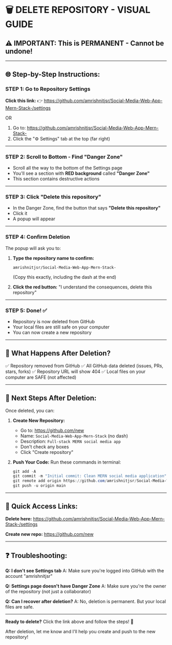 # 🗑️ DELETE REPOSITORY - VISUAL GUIDE

## ⚠️ IMPORTANT: This is PERMANENT - Cannot be undone!

---

## 🌐 Step-by-Step Instructions:

### STEP 1: Go to Repository Settings
**Click this link:**
👉 https://github.com/amrishnitjsr/Social-Media-Web-App-Mern-Stack-/settings

OR

1. Go to: https://github.com/amrishnitjsr/Social-Media-Web-App-Mern-Stack-
2. Click the "⚙️ Settings" tab at the top (far right)

---

### STEP 2: Scroll to Bottom - Find "Danger Zone"
- Scroll all the way to the bottom of the Settings page
- You'll see a section with **RED background** called **"Danger Zone"**
- This section contains destructive actions

---

### STEP 3: Click "Delete this repository"
- In the Danger Zone, find the button that says **"Delete this repository"**
- Click it
- A popup will appear

---

### STEP 4: Confirm Deletion
The popup will ask you to:

1. **Type the repository name to confirm:**
   ```
   amrishnitjsr/Social-Media-Web-App-Mern-Stack-
   ```
   (Copy this exactly, including the dash at the end)

2. **Click the red button:**
   "I understand the consequences, delete this repository"

---

### STEP 5: Done! ✅
- Repository is now deleted from GitHub
- Your local files are still safe on your computer
- You can now create a new repository

---

## 🎯 What Happens After Deletion?

✅ Repository removed from GitHub
✅ All GitHub data deleted (issues, PRs, stars, forks)
✅ Repository URL will show 404
✅ Local files on your computer are SAFE (not affected)

---

## 📝 Next Steps After Deletion:

Once deleted, you can:

1. **Create New Repository:**
   - Go to: https://github.com/new
   - Name: `Social-Media-Web-App-Mern-Stack` (no dash)
   - Description: `Full-stack MERN social media app`
   - Don't check any boxes
   - Click "Create repository"

2. **Push Your Code:**
   Run these commands in terminal:
   ```powershell
   git add -A
   git commit -m "Initial commit: Clean MERN social media application"
   git remote add origin https://github.com/amrishnitjsr/Social-Media-Web-App-Mern-Stack.git
   git push -u origin main
   ```

---

## 🔗 Quick Access Links:

**Delete here:** https://github.com/amrishnitjsr/Social-Media-Web-App-Mern-Stack-/settings

**Create new repo:** https://github.com/new

---

## ❓ Troubleshooting:

**Q: I don't see Settings tab**
A: Make sure you're logged into GitHub with the account "amrishnitjsr"

**Q: Settings page doesn't have Danger Zone**
A: Make sure you're the owner of the repository (not just a collaborator)

**Q: Can I recover after deletion?**
A: No, deletion is permanent. But your local files are safe.

---

**Ready to delete?** Click the link above and follow the steps! 🚀

After deletion, let me know and I'll help you create and push to the new repository!
